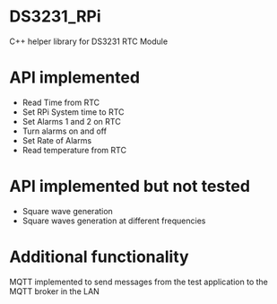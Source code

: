 # DS3231_RPi
C++ helper library for DS3231 RTC Module

# API implemented
- Read Time from RTC
- Set RPi System time to RTC
- Set Alarms 1 and 2 on RTC
- Turn alarms on and off
- Set Rate of Alarms
- Read temperature from RTC

# API implemented but not tested
- Square wave generation
- Square waves generation at different frequencies

# Additional functionality
MQTT implemented to send messages from the test application to the MQTT broker in the LAN